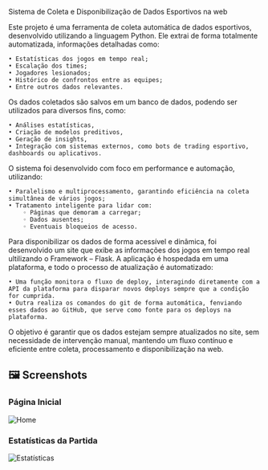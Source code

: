 Sistema de Coleta e Disponibilização de Dados Esportivos na web

Este projeto é uma ferramenta de coleta automática de dados esportivos, desenvolvido utilizando a linguagem Python. Ele extrai de forma totalmente automatizada, informações detalhadas como:

    • Estatísticas dos jogos em tempo real;
    • Escalação dos times;
    • Jogadores lesionados;
    • Histórico de confrontos entre as equipes;
    • Entre outros dados relevantes.

Os dados coletados são salvos em um banco de dados, podendo ser utilizados para diversos fins, como:
    
    • Análises estatísticas,
    • Criação de modelos preditivos,
    • Geração de insights,
    • Integração com sistemas externos, como bots de trading esportivo, dashboards ou aplicativos.

O sistema foi desenvolvido com foco em performance e automação, utilizando:
    
    • Paralelismo e multiprocessamento, garantindo eficiência na coleta simultânea de vários jogos;
    • Tratamento inteligente para lidar com:
        ◦ Páginas que demoram a carregar;
        ◦ Dados ausentes;
        ◦ Eventuais bloqueios de acesso.

Para disponibilizar os dados de forma acessível e dinâmica, foi desenvolvido um site que exibe as informações dos jogos em tempo real ultilizando o Framework – Flask. A aplicação é hospedada em uma plataforma, e todo o processo de atualização é automatizado:
    
    • Uma função monitora o fluxo de deploy, interagindo diretamente com a API da plataforma para disparar novos deploys sempre que a condição for cumprida.
    • Outra realiza os comandos do git de forma automática, fenviando esses dados ao GitHub, que serve como fonte para os deploys na plataforma.

O objetivo é garantir que os dados estejam sempre atualizados no site, sem necessidade de intervenção manual, mantendo um fluxo contínuo e eficiente entre coleta, processamento e disponibilização na web.

## 🖼️ Screenshots

### Página Inicial
![Home](assets/homepage.png)

### Estatísticas da Partida
![Estatísticas](assets/estatisticas.png)
